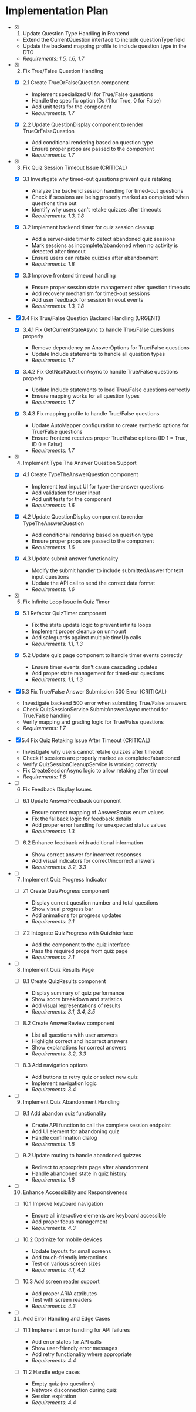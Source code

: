 # Implementation Plan

- [x] 1. Update Question Type Handling in Frontend

  - Extend the CurrentQuestion interface to include questionType field
  - Update the backend mapping profile to include question type in the DTO
  - _Requirements: 1.5, 1.6, 1.7_

- [x] 2. Fix True/False Question Handling

  - [x] 2.1 Create TrueOrFalseQuestion component

    - Implement specialized UI for True/False questions
    - Handle the specific option IDs (1 for True, 0 for False)
    - Add unit tests for the component
    - _Requirements: 1.7_

  - [x] 2.2 Update QuestionDisplay component to render TrueOrFalseQuestion

    - Add conditional rendering based on question type
    - Ensure proper props are passed to the component
    - _Requirements: 1.7_

- [x] 3. Fix Quiz Session Timeout Issue (CRITICAL)

  - [x] 3.1 Investigate why timed-out questions prevent quiz retaking

    - Analyze the backend session handling for timed-out questions
    - Check if sessions are being properly marked as completed when questions time out
    - Identify why users can't retake quizzes after timeouts
    - _Requirements: 1.3, 1.8_

  - [x] 3.2 Implement backend timer for quiz session cleanup

    - Add a server-side timer to detect abandoned quiz sessions
    - Mark sessions as incomplete/abandoned when no activity is detected after timeout
    - Ensure users can retake quizzes after abandonment
    - _Requirements: 1.8_

  - [x] 3.3 Improve frontend timeout handling

    - Ensure proper session state management after question timeouts
    - Add recovery mechanism for timed-out sessions
    - Add user feedback for session timeout events
    - _Requirements: 1.3, 1.8_

- [x] 3.4 Fix True/False Question Backend Handling (URGENT)

  - [x] 3.4.1 Fix GetCurrentStateAsync to handle True/False questions properly

    - Remove dependency on AnswerOptions for True/False questions
    - Update Include statements to handle all question types
    - _Requirements: 1.7_

  - [x] 3.4.2 Fix GetNextQuestionAsync to handle True/False questions properly

    - Update Include statements to load True/False questions correctly
    - Ensure mapping works for all question types
    - _Requirements: 1.7_

  - [x] 3.4.3 Fix mapping profile to handle True/False questions

    - Update AutoMapper configuration to create synthetic options for True/False questions
    - Ensure frontend receives proper True/False options (ID 1 = True, ID 0 = False)
    - _Requirements: 1.7_

- [x] 4. Implement Type The Answer Question Support

  - [x] 4.1 Create TypeTheAnswerQuestion component

    - Implement text input UI for type-the-answer questions
    - Add validation for user input
    - Add unit tests for the component
    - _Requirements: 1.6_

  - [x] 4.2 Update QuestionDisplay component to render TypeTheAnswerQuestion

    - Add conditional rendering based on question type
    - Ensure proper props are passed to the component
    - _Requirements: 1.6_

  - [x] 4.3 Update submit answer functionality

    - Modify the submit handler to include submittedAnswer for text input questions
    - Update the API call to send the correct data format
    - _Requirements: 1.6_

- [x] 5. Fix Infinite Loop Issue in Quiz Timer

  - [x] 5.1 Refactor QuizTimer component

    - Fix the state update logic to prevent infinite loops
    - Implement proper cleanup on unmount
    - Add safeguards against multiple timeUp calls
    - _Requirements: 1.1, 1.3_

  - [x] 5.2 Update quiz page component to handle timer events correctly

    - Ensure timer events don't cause cascading updates
    - Add proper state management for timed-out questions
    - _Requirements: 1.1, 1.3_

- [x] 5.3 Fix True/False Answer Submission 500 Error (CRITICAL)

  - Investigate backend 500 error when submitting True/False answers
  - Check QuizSessionService SubmitAnswerAsync method for True/False handling
  - Verify mapping and grading logic for True/False questions
  - _Requirements: 1.7_

- [x] 5.4 Fix Quiz Retaking Issue After Timeout (CRITICAL)

  - Investigate why users cannot retake quizzes after timeout
  - Check if sessions are properly marked as completed/abandoned
  - Verify QuizSessionCleanupService is working correctly
  - Fix CreateSessionAsync logic to allow retaking after timeout
  - _Requirements: 1.8_

- [ ] 6. Fix Feedback Display Issues

  - [ ] 6.1 Update AnswerFeedback component

    - Ensure correct mapping of AnswerStatus enum values
    - Fix the fallback logic for feedback details
    - Add proper error handling for unexpected status values
    - _Requirements: 1.3_

  - [ ] 6.2 Enhance feedback with additional information
    - Show correct answer for incorrect responses
    - Add visual indicators for correct/incorrect answers
    - _Requirements: 3.2, 3.3_

- [ ] 7. Implement Quiz Progress Indicator

  - [ ] 7.1 Create QuizProgress component

    - Display current question number and total questions
    - Show visual progress bar
    - Add animations for progress updates
    - _Requirements: 2.1_

  - [ ] 7.2 Integrate QuizProgress with QuizInterface
    - Add the component to the quiz interface
    - Pass the required props from quiz page
    - _Requirements: 2.1_

- [ ] 8. Implement Quiz Results Page

  - [ ] 8.1 Create QuizResults component

    - Display summary of quiz performance
    - Show score breakdown and statistics
    - Add visual representations of results
    - _Requirements: 3.1, 3.4, 3.5_

  - [ ] 8.2 Create AnswerReview component

    - List all questions with user answers
    - Highlight correct and incorrect answers
    - Show explanations for correct answers
    - _Requirements: 3.2, 3.3_

  - [ ] 8.3 Add navigation options
    - Add buttons to retry quiz or select new quiz
    - Implement navigation logic
    - _Requirements: 3.4_

- [ ] 9. Implement Quiz Abandonment Handling

  - [ ] 9.1 Add abandon quiz functionality

    - Create API function to call the complete session endpoint
    - Add UI element for abandoning quiz
    - Handle confirmation dialog
    - _Requirements: 1.8_

  - [ ] 9.2 Update routing to handle abandoned quizzes
    - Redirect to appropriate page after abandonment
    - Handle abandoned state in quiz history
    - _Requirements: 1.8_

- [ ] 10. Enhance Accessibility and Responsiveness

  - [ ] 10.1 Improve keyboard navigation

    - Ensure all interactive elements are keyboard accessible
    - Add proper focus management
    - _Requirements: 4.3_

  - [ ] 10.2 Optimize for mobile devices

    - Update layouts for small screens
    - Add touch-friendly interactions
    - Test on various screen sizes
    - _Requirements: 4.1, 4.2_

  - [ ] 10.3 Add screen reader support
    - Add proper ARIA attributes
    - Test with screen readers
    - _Requirements: 4.3_

- [ ] 11. Add Error Handling and Edge Cases

  - [ ] 11.1 Implement error handling for API failures

    - Add error states for API calls
    - Show user-friendly error messages
    - Add retry functionality where appropriate
    - _Requirements: 4.4_

  - [ ] 11.2 Handle edge cases
    - Empty quiz (no questions)
    - Network disconnection during quiz
    - Session expiration
    - _Requirements: 4.4_
